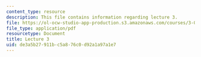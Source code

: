 ```yaml
---
content_type: resource
description: This file contains information regarding lecture 3.
file: https://ol-ocw-studio-app-production.s3.amazonaws.com/courses/3-024-electronic-optical-and-magnetic-properties-of-materials-spring-2013/de3a5b27911bc5a876c0d92a1a97a1e7_MIT3_024S13_2012lec3.pdf
file_type: application/pdf
resourcetype: Document
title: Lecture 3
uid: de3a5b27-911b-c5a8-76c0-d92a1a97a1e7
---
```

